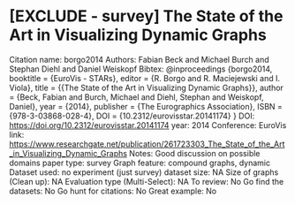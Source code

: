 # [EXCLUDE - survey] The State of the Art in Visualizing Dynamic Graphs

Citation name: borgo2014
Authors: Fabian Beck and Michael Burch and Stephan Diehl and Daniel Weiskopf
Bibtex: @inproceedings {borgo2014,
booktitle = {EuroVis - STARs},
editor = {R. Borgo and R. Maciejewski and I. Viola},
title = {{The State of the Art in Visualizing Dynamic Graphs}},
author = {Beck, Fabian and Burch, Michael and Diehl, Stephan and Weiskopf, Daniel},
year = {2014},
publisher = {The Eurographics Association},
ISBN = {978-3-03868-028-4},
DOI = {10.2312/eurovisstar.20141174}
}
DOI: https://doi.org/10.2312/eurovisstar.20141174
year: 2014
Conference: EuroVis
link: https://www.researchgate.net/publication/261723303_The_State_of_the_Art_in_Visualizing_Dynamic_Graphs
Notes: Good discussion on possible domains 
paper type: survey
Graph feature: compound graphs, dynamic
Dataset used: no experiment (just survey)
dataset size: NA
Size of graphs (Clean up): NA
Evaluation type (Multi-Select): NA
To review: No
Go find the datasets: No
Go hunt for citations: No
Great example: No